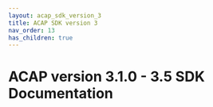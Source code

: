 ```yaml
---
layout: acap_sdk_version_3
title: ACAP SDK version 3
nav_order: 13
has_children: true
---
```

# ACAP version 3.1.0 - 3.5 SDK Documentation
